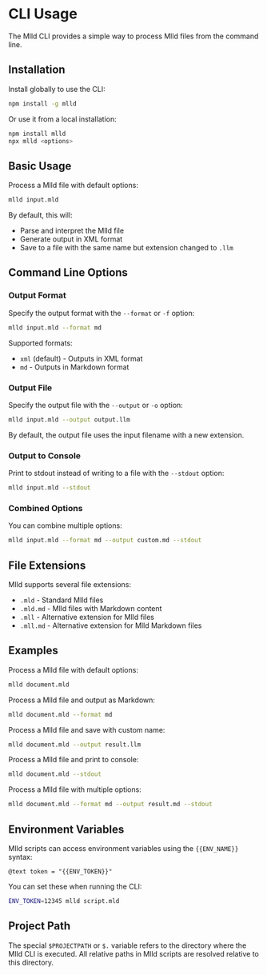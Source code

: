 # CLI Usage

The Mlld CLI provides a simple way to process Mlld files from the command line.

## Installation

Install globally to use the CLI:

```bash
npm install -g mlld
```

Or use it from a local installation:

```bash
npm install mlld
npx mlld <options>
```

## Basic Usage

Process a Mlld file with default options:

```bash
mlld input.mld
```

By default, this will:
- Parse and interpret the Mlld file
- Generate output in XML format
- Save to a file with the same name but extension changed to `.llm`

## Command Line Options

### Output Format

Specify the output format with the `--format` or `-f` option:

```bash
mlld input.mld --format md
```

Supported formats:
- `xml` (default) - Outputs in XML format
- `md` - Outputs in Markdown format

### Output File

Specify the output file with the `--output` or `-o` option:

```bash
mlld input.mld --output output.llm
```

By default, the output file uses the input filename with a new extension.

### Output to Console

Print to stdout instead of writing to a file with the `--stdout` option:

```bash
mlld input.mld --stdout
```

### Combined Options

You can combine multiple options:

```bash
mlld input.mld --format md --output custom.md --stdout
```

## File Extensions

Mlld supports several file extensions:

- `.mld` - Standard Mlld files
- `.mld.md` - Mlld files with Markdown content
- `.mll` - Alternative extension for Mlld files
- `.mll.md` - Alternative extension for Mlld Markdown files

## Examples

Process a Mlld file with default options:
```bash
mlld document.mld
```

Process a Mlld file and output as Markdown:
```bash
mlld document.mld --format md
```

Process a Mlld file and save with custom name:
```bash
mlld document.mld --output result.llm
```

Process a Mlld file and print to console:
```bash
mlld document.mld --stdout
```

Process a Mlld file with multiple options:
```bash
mlld document.mld --format md --output result.md --stdout
```

## Environment Variables

Mlld scripts can access environment variables using the `{{ENV_NAME}}` syntax:

```mlld
@text token = "{{ENV_TOKEN}}"
```

You can set these when running the CLI:

```bash
ENV_TOKEN=12345 mlld script.mld
```

## Project Path

The special `$PROJECTPATH` or `$.` variable refers to the directory where the Mlld CLI is executed. All relative paths in Mlld scripts are resolved relative to this directory.